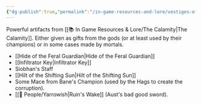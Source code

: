 ```yaml
---
{"dg-publish":true,"permalink":"/in-game-resources-and-lore/vestiges-of-divergence/"}
---
```


Powerful artifacts from [[📚 In Game Resources & Lore/The Calamity\|The Calamity]]. Either given as gifts from the gods (or at least used by their champions) or in some cases made by mortals. 

- [[Hide of the Feral Guardian\|Hide of the Feral Guardian]]
- [[Infiltrator Key\|Infiltrator Key]]
- Siobhan's Staff
- [[Hilt of the Shifting Sun\|Hilt of the Shifting Sun]]
- Some Mace from Bane's Champion (used by the Hags to create the corruption).
- [[🙋 People/Yarrowish\|Ruin's Wake]] (Aust's bad good sword).